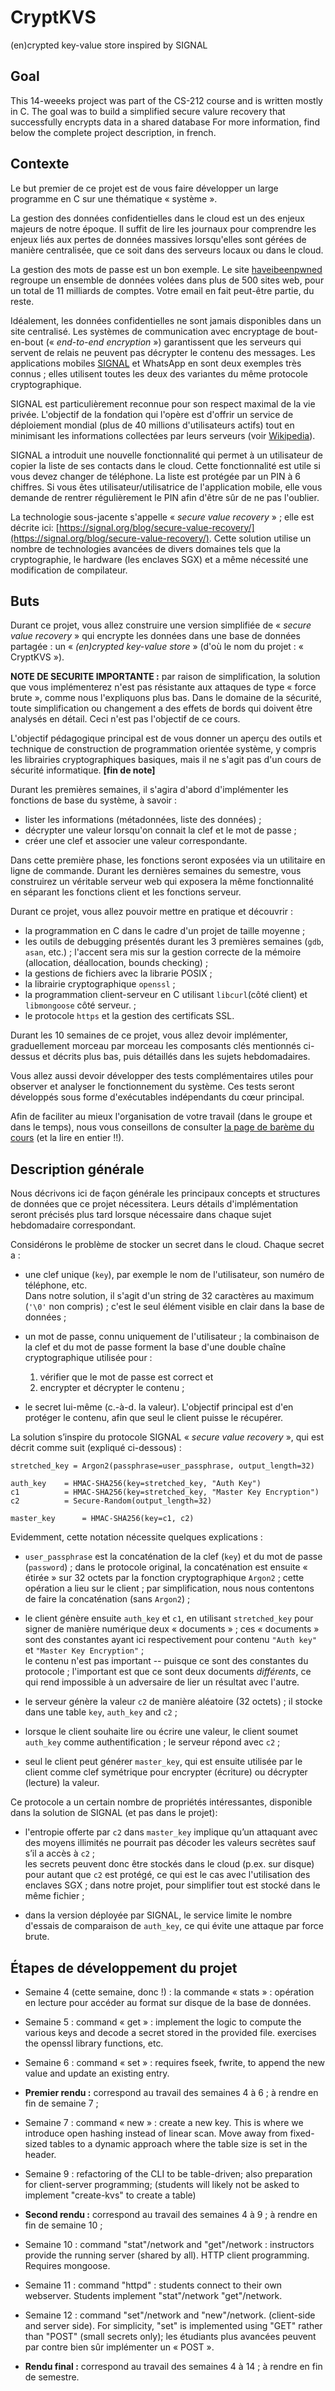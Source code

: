 # CryptKVS
(en)crypted key-value store inspired by SIGNAL

## Goal
This 14-weeeks project was part of the CS-212 course and is written mostly in C.
The goal was to build a simplified secure valure recovery that successfully encrypts data in a shared database
For more information, find below the complete project description, in french.

## Contexte

Le but premier de ce projet est de vous faire développer un large programme en C sur une thématique « système ».  

La gestion des données confidentielles dans le cloud est un des enjeux majeurs de notre époque.  Il suffit de lire les journaux pour comprendre les enjeux liés aux pertes de données massives lorsqu'elles sont gérées de manière centralisée, que ce soit dans des serveurs locaux ou dans le cloud.

La gestion des mots de passe est un bon exemple.  Le site [haveibeenpwned](https://haveibeenpwned.com/) regroupe un ensemble de données volées dans plus de 500 sites web, pour un total de 11 milliards de comptes.  Votre email en fait peut-être partie, du reste.

Idéalement, les données confidentielles ne sont jamais disponibles dans un site centralisé.  Les systèmes de communication avec encryptage de bout-en-bout (« _end-to-end encryption_ ») garantissent que les serveurs qui servent de relais ne peuvent pas décrypter le contenu des messages. Les applications mobiles [SIGNAL](https://en.wikipedia.org/wiki/Signal_(software)) et WhatsApp en sont deux exemples très connus ; elles utilisent toutes les deux des variantes du même protocole cryptographique.

SIGNAL est particulièrement reconnue pour son respect maximal de la vie privée.  L'objectif de la fondation qui l'opère est d'offrir un service de déploiement mondial (plus de 40 millions d'utilisateurs actifs) tout en minimisant les informations collectées par leurs serveurs (voir [Wikipedia](https://en.wikipedia.org/wiki/Signal_(software))).

SIGNAL a introduit une nouvelle fonctionnalité qui permet à un utilisateur de copier la liste de ses contacts dans le cloud.  Cette fonctionnalité est utile si vous devez changer de téléphone. La liste est protégée par un PIN à 6 chiffres.  Si vous êtes utilisateur/utilisatrice de l'application mobile, elle vous demande de rentrer régulièrement le PIN afin d'être sûr de ne pas l'oublier.

La technologie sous-jacente s'appelle « _secure value recovery_ » ; elle est décrite ici: [https://signal.org/blog/secure-value-recovery/](https://signal.org/blog/secure-value-recovery/).   Cette solution utilise un nombre de technologies avancées de divers domaines tels que la cryptographie, le hardware (les enclaves SGX) et a même nécessité une modification de compilateur.


## Buts

Durant ce projet, vous allez construire une version simplifiée de « _secure value recovery_ » qui encrypte les données dans une base de données partagée : un « _(en)crypted key-value store_ » (d'où le nom du projet : « CryptKVS »).

**NOTE DE SECURITE IMPORTANTE :**  par raison de simplification, la solution que vous implémenterez n'est pas résistante aux attaques de type « force brute », comme nous l'expliquons plus bas.  Dans le domaine de la sécurité, toute simplification ou changement a des effets de bords qui doivent être analysés en détail. Ceci n'est pas l'objectif de ce cours.

L'objectif pédagogique principal est de vous donner un aperçu des outils et technique de construction de programmation orientée système, y compris les librairies cryptographiques basiques, mais il ne s'agit pas d'un cours de sécurité informatique. **[fin de note]**


Durant les premières semaines, il s'agira d'abord d'implémenter les fonctions de base du système, à savoir :

* lister les informations (métadonnées, liste des données) ;
* décrypter une valeur lorsqu'on connait la clef et le mot de passe ;
* créer une clef et associer une valeur correspondante.

Dans cette première phase, les fonctions seront exposées via un utilitaire en ligne de commande. Durant les dernières semaines du semestre, vous construirez un véritable serveur web qui exposera la même fonctionnalité en séparant les fonctions client et les fonctions serveur.


Durant ce projet, vous allez pouvoir mettre en pratique et découvrir :

* la programmation en C dans le cadre d'un projet de taille moyenne ;
* les outils de debugging présentés durant les 3 premières semaines (`gdb`, `asan`, etc.) ;  l'accent sera mis sur la gestion correcte de la mémoire (allocation, déallocation, bounds checking) ;
* la gestions de fichiers avec la librarie POSIX ;
* la librairie cryptographique `openssl` ;
* la programmation client-serveur en C utilisant `libcurl`(côté client) et `libmongoose` côté serveur. ;
* le protocole `https` et la gestion des certificats SSL.


Durant les 10 semaines de ce projet, vous allez devoir implémenter, graduellement morceau par morceau les composants clés mentionnés ci-dessus et décrits plus bas, puis détaillés dans les sujets hebdomadaires.

Vous allez aussi devoir développer des tests complémentaires utiles pour observer et analyser le fonctionnement du système. Ces tests seront développés sous forme d'exécutables indépendants du cœur principal.

Afin de faciliter au mieux l'organisation de votre travail (dans le groupe et dans le temps), nous vous conseillons de consulter [la page de barème du cours](/projet/bareme.html) (et la lire en entier !!).


## Description générale

Nous décrivons ici de façon générale les principaux concepts et structures de données que ce projet nécessitera. Leurs détails d'implémentation seront précisés plus tard lorsque nécessaire dans chaque sujet hebdomadaire correspondant.


Considérons le problème de stocker un secret dans le cloud. Chaque secret a :

* une clef unique (`key`), par exemple le nom de l'utilisateur, son numéro de téléphone, etc.  
    Dans notre solution, il s'agit d'un string de 32 caractères au maximum (`'\0'` non compris) ;  c'est le seul élément visible en clair dans la base de données ;

* un mot de passe, connu uniquement de l'utilisateur ;  la combinaison de la clef et du mot de passe forment la base d'une double chaîne cryptographique utilisée pour :

    1. vérifier que le mot de passe est correct et
    2. encrypter et décrypter le contenu ;

* le secret lui-même (c.-à-d. la valeur). L'objectif principal est d'en protéger le contenu, afin que seul le client puisse le récupérer.

La solution s’inspire du protocole SIGNAL « _secure value recovery_ », qui est décrit comme suit (expliqué ci-dessous) :

```
stretched_key = Argon2(passphrase=user_passphrase, output_length=32)

auth_key    = HMAC-SHA256(key=stretched_key, "Auth Key")
c1          = HMAC-SHA256(key=stretched_key, "Master Key Encryption")
c2          = Secure-Random(output_length=32)

master_key      = HMAC-SHA256(key=c1, c2)
```

Evidemment, cette notation nécessite quelques explications :

* `user_passphrase` est la concaténation de la clef (`key`) et du mot de passe (`password`) ;  dans le protocole original, la concaténation est ensuite « étirée » sur 32 octets par la fonction cryptographique `Argon2` ;  cette opération a lieu sur le client ;  par simplification, nous nous contentons de faire la concaténation (sans `Argon2`) ;

* le client génère ensuite `auth_key` et `c1`, en utilisant `stretched_key` pour signer de manière numérique deux « documents » ; ces « documents » sont des constantes ayant ici respectivement pour contenu `"Auth key"` et `"Master Key Encryption"` ;  
    le contenu n'est pas important -- puisque ce sont des constantes du protocole ;  l'important est que ce sont deux documents _différents_, ce qui rend impossible à un adversaire de lier un résultat avec l'autre.

* le serveur génère la valeur `c2` de manière aléatoire (32 octets) ; il stocke dans une table `key`, `auth_key` and `c2` ;

* lorsque le client souhaite lire ou écrire une valeur, le client soumet `auth_key` comme authentification ; le serveur répond avec `c2` ;

* seul le client peut générer `master_key`, qui est ensuite utilisée par le client comme clef symétrique pour encrypter (écriture) ou décrypter (lecture) la valeur.


Ce protocole a un certain nombre de propriétés intéressantes, disponible dans la solution de SIGNAL (et pas dans le projet):

* l'entropie offerte par `c2` dans `master_key` implique qu’un attaquant avec des moyens illimités ne pourrait pas décoder les valeurs secrètes sauf s’il a accès à `c2` ;    
    les secrets peuvent donc être stockés dans le cloud (p.ex. sur disque) pour autant que `c2` est protégé, ce qui est le cas avec l'utilisation des enclaves SGX ;  dans notre projet, pour simplifier tout est stocké dans le même fichier ;

* dans la version déployée par SIGNAL, le service limite le nombre d'essais de comparaison de `auth_key`, ce qui évite une attaque par force brute.


## Étapes de développement du projet

* Semaine 4 (cette semaine, donc !) : la commande « stats » : opération en lecture pour accéder au format sur disque de la base de données.

* Semaine 5 : command « get » :  implement the logic to compute the various keys and decode a secret stored in the provided file.  exercises the openssl library functions, etc.

* Semaine 6 : command « set » : requires fseek, fwrite, to append the new value and update an existing entry.

* **Premier rendu :** correspond au travail des semaines 4 à 6 ; à rendre en fin de semaine 7 ;

* Semaine 7 : command « new » : create a new key.  This is where we introduce open hashing instead of linear scan.  Move away from fixed-sized tables to a dynamic approach where the table size is set in the header.

* Semaine 9 : refactoring of the CLI to be table-driven; also preparation for client-server programming; (students will likely not be asked to implement "create-kvs" to create a table)

* **Second rendu :** correspond au travail des semaines 4 à 9 ; à rendre en fin de semaine 10 ;

* Semaine 10 : command "stat"/network and "get"/network : instructors provide the running server (shared by all).   HTTP client programming.  Requires mongoose.

* Semaine 11 : command "httpd" : students connect to their own webserver.   Students implement  "stat"/network "get"/network.

* Semaine 12 : command "set"/network and "new"/network. (client-side and server side).  For simplicity, "set" is implemented using "GET" rather than "POST" (small secrets only); les étudiants plus avancées peuvent par contre bien sûr implémenter un « POST ».

* **Rendu final :** correspond au travail des semaines 4 à 14 ; à rendre en fin de semestre.
